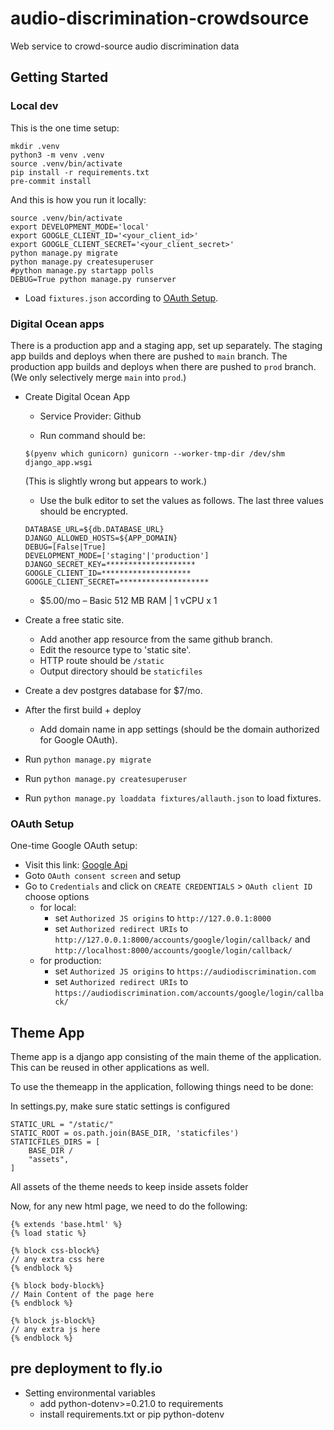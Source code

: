 # audio-discrimination-crowdsource

Web service to crowd-source audio discrimination data

## Getting Started

### Local dev

This is the one time setup:
```
mkdir .venv
python3 -m venv .venv
source .venv/bin/activate
pip install -r requirements.txt
pre-commit install
```

And this is how you run it locally:
```
source .venv/bin/activate
export DEVELOPMENT_MODE='local'
export GOOGLE_CLIENT_ID='<your_client_id>'
export GOOGLE_CLIENT_SECRET='<your_client_secret>'
python manage.py migrate
python manage.py createsuperuser
#python manage.py startapp polls
DEBUG=True python manage.py runserver
```
- Load `fixtures.json` according to [OAuth Setup](#OAuth-Setup).

### Digital Ocean apps

There is a production app and a staging app, set up separately.
The staging app builds and deploys when there are pushed to `main` branch.
The production app builds and deploys when there are pushed to
`prod` branch. (We only selectively merge `main` into `prod`.)

- Create Digital Ocean App
  - Service Provider: Github
  
  - Run command should be:
  ```
  $(pyenv which gunicorn) gunicorn --worker-tmp-dir /dev/shm django_app.wsgi
  ```
  (This is slightly wrong but appears to work.)
  - Use the bulk editor to set the values as follows. The last three
  values should be encrypted.
  ```
  DATABASE_URL=${db.DATABASE_URL}
  DJANGO_ALLOWED_HOSTS=${APP_DOMAIN}
  DEBUG=[False|True]
  DEVELOPMENT_MODE=['staging'|'production']
  DJANGO_SECRET_KEY=********************
  GOOGLE_CLIENT_ID=********************
  GOOGLE_CLIENT_SECRET=********************
  ```
  - $5.00/mo – Basic 512 MB RAM | 1 vCPU  x  1
- Create a free static site.
  - Add another app resource from the same github branch.
  - Edit the resource type to 'static site'.
  - HTTP route should be `/static`
  - Output directory should be `staticfiles`
- Create a dev postgres database for $7/mo.

- After the first build + deploy
  - Add domain name in app settings (should be the domain authorized
  for Google OAuth).

- Run `python manage.py migrate`
- Run `python manage.py createsuperuser`
- Run `python manage.py loaddata fixtures/allauth.json` to load fixtures.

### OAuth Setup

One-time Google OAuth setup:
- Visit this link: [Google Api](https://console.cloud.google.com/apis/dashboard)
- Goto `OAuth consent screen` and setup
- Go to `Credentials` and click on `CREATE CREDENTIALS` > `OAuth client ID` choose options
    - for local:
        - set `Authorized JS origins` to `http://127.0.0.1:8000`
	    - set `Authorized redirect URIs` to
    	`http://127.0.0.1:8000/accounts/google/login/callback/` and
    	`http://localhost:8000/accounts/google/login/callback/`
    - for production:
        - set `Authorized JS origins` to `https://audiodiscrimination.com`
	    - set `Authorized redirect URIs` to
    	`https://audiodiscrimination.com/accounts/google/login/callback/`


## Theme App

Theme app is a django app consisting of the main theme of the application.
This can be reused in other applications as well.

To use the themeapp in the application, following things need to be done:

In settings.py, make sure static settings is configured

```
STATIC_URL = "/static/"
STATIC_ROOT = os.path.join(BASE_DIR, 'staticfiles')
STATICFILES_DIRS = [
    BASE_DIR / 
    "assets",
]
```

All assets of the theme needs to keep inside assets folder

Now, for any new html page, we need to do the following:

```
{% extends 'base.html' %}
{% load static %}

{% block css-block%}
// any extra css here
{% endblock %}

{% block body-block%}
// Main Content of the page here
{% endblock %}

{% block js-block%}
// any extra js here
{% endblock %}

```

## pre deployment to fly.io

- Setting environmental variables
  - add python-dotenv>=0.21.0 to requirements
  - install requirements.txt or pip python-dotenv





